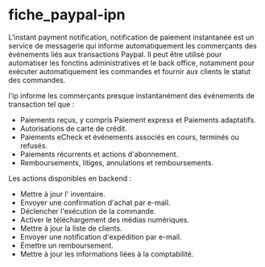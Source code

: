 # fiche_paypal-ipn

L'instant payment notification, notification de paiement instantanée est un service de messagerie qui informe automatiquement les commerçants des événements liés aux transactions Paypal.
Il peut être utilisé pour automatiser les fonctins administratives et le back office, notamment pour exécuter automatiquement les commandes et fournir aux clients le statut des commandes.

l'ip informe les commerçants presque instantanément des événements de transaction tel que :
- Paiements reçus, y compris Paiement express et Paiements adaptatifs.
- Autorisations de carte de crédit.
- Paiements eCheck et événements associés en cours, terminés ou refusés.
- Paiements récurrents et actions d'abonnement.
- Remboursements, litiges, annulations et remboursements.

Les actions disponibles en backend :
- Mettre à jour l' inventaire.
- Envoyer une confirmation d'achat par e-mail.
- Déclencher l'exécution de la commande.
- Activer le téléchargement des médias numériques.
- Mettre à jour la liste de clients.
- Envoyer une notification d'expédition par e-mail.
- Émettre un remboursement.
- Mettre à jour les informations liées à la comptabilité.
